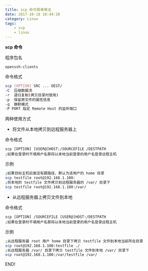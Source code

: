 ```yaml
---
title: scp 命令简单用法
date: 2017-10-18 10:44:10
category: Linux
tags:
	- scp
	- linux
---
```


**scp 命令**

程序包名

`openssh-clients`

命令格式

```sh
scp [OPTION] SRC ... DEST/
-C	压缩数据流
-r	递归复制(拷贝目录时使用)
-p	保留原文件的属性信息
-q	静默模式
-P PORT	指定 Remote Host 的监听端口
```

两种使用方式

* 将文件从本地拷贝到远程服务器上

命令格式

```
scp [OPTION] [USER@]HOST:/SOURCEFILE /DESTPATH
;如果在登录时不填用户名那将以本地当前登录的用户名登录远程主机
```

示例

```sh
;如果目标主机后面没有跟路径，默认为该用户的 home 目录
scp testfile root@192.168.1.100:
;将本地的 testfile 文件拷贝到远程服务器的 /var/ 目录下
scp testfile root@192.168.1.100:/var/
```

* 从远程服务器上拷贝文件到本地

命令格式

```
scp [OPTION] /SOURCEFILE [USER@]HOST:/DESTPATH
;如果在登录时不填用户名那将以本地当前登录的用户名登录远程主机
```

示例

```sh
;从远程服务器 root 用户 home 目录下拷贝 testfile 文件到本地当前所在目录
scp root@192.168.1.100:testfile ./
;长远程服务器 /var/ 目录下拷贝 testfile 文件到本地 /var/ 目录下
scp root@192.168.1.100:/var/testfile /var/
```





END!